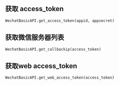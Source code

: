 ## 获取 access_token

```python
WechatBasicAPI.get_access_token(appid, appsecret)
```


## 获取微信服务器列表

```python
WechatBasicAPI.get_callbackip(access_token)
```

## 获取web access_token

```python
WechatBasicAPI.get_web_access_token(access_token)
```
